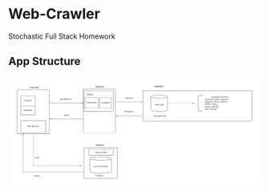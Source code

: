 # Web-Crawler
Stochastic Full Stack Homework

## App Structure
![app structure](./docs/app_structure.png)
